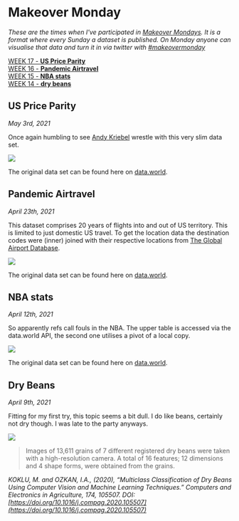 # Makeover Monday

*These are the times when I've participated in [Makeover Mondays](https://www.makeovermonday.co.uk). It is a format where every Sunday a dataset is published. On Monday anyone can visualise that data and turn it in via twitter with [#makeovermonday](https://twitter.com/hashtag/MakeoverMonday)*


[WEEK 17 - **US Price Parity**](#us-price-parity)  
[WEEK 16 - **Pandemic Airtravel**](#pandemic-airtravel)  
[WEEK 15 - **NBA stats**](#nba-stats)  
[WEEK 14 - **dry beans**](#dry-beans)  

<span id="us-price-parity"></span>
## US Price Parity

*May 3rd, 2021*

Once again humbling to see [Andy Kriebel](https://www.youtube.com/channel/UCTlX7UpqASrldmx5_CpG3CA) wrestle with this very slim data set.

<a
    href="https://public.tableau.com/views/2021W17_US_Price_Parity/Dashboard1?:language=en-GB&:display_count=y&publish=yes&:origin=viz_share_link">
<img class="has_shadow" src="/static/mom-us-price-parity.webp">
</a>

The original data set can be found here on [data.world](https://data.world/makeovermonday/2021w17).

<span id="pandemic-airtravel"></span>
## Pandemic Airtravel

*April 23th, 2021*

This dataset comprises 20 years of flights into and out of US territory. This is limited to just domestic US travel. To get the location data the destination codes were (inner) joined with their respective locations from [The Global Airport Database](https://www.partow.net/miscellaneous/airportdatabase/index.html).


<a
    href="https://public.tableau.com/views/PANDEMICAIRTRAVEL/PandemicAirtravel?:language=en-GB&:display_count=y&:origin=viz_share_link">
<img class="has_shadow" src="/static/pandemic-airtravel.webp">
</a>

The original data set can be found here on [data.world](https://data.world/makeovermonday/2021w16).

<span id="nba-stats"></span>
## NBA stats

*April 12th, 2021*

So apparently refs call fouls in the NBA. The upper table is accessed via the data.world API, the second one utilises a pivot of a local copy.

<a
    href="https://public.tableau.com/views/2015W15_NBA_refs/NBAfouls?:language=en-GB&:display_count=y&:origin=viz_share_link">
<img class="has_shadow" src="/static/nba-refs-screenshot.webp">
</a>

The original data set can be found here on [data.world](https://data.world/makeovermonday/2021w15).

<span id="dry-beans"></span>
## Dry Beans

*April 9th, 2021*

Fitting for my first try, this topic seems a bit dull. I do like beans, certainly not dry though. I was late to the party anyways.

<a
    href="https://public.tableau.com/views/DryBeans_16179588717950/DryBeans?:language=en-GB&:display_count=y&publish=yes&:origin=viz_share_link">
<img class="has_shadow" src="/static/dry-beans-screenshot.webp">
</a>

> Images of 13,611 grains of 7 different registered dry beans were taken with a high-resolution camera. A total of 16 features; 12 dimensions and 4 shape forms, were obtained from the grains.

*KOKLU, M. and OZKAN, I.A., (2020), “Multiclass Classification of Dry Beans Using Computer Vision and Machine Learning Techniques.” Computers and Electronics in Agriculture, 174, 105507. DOI: [https://doi.org/10.1016/j.compag.2020.105507](https://doi.org/10.1016/j.compag.2020.105507)*
